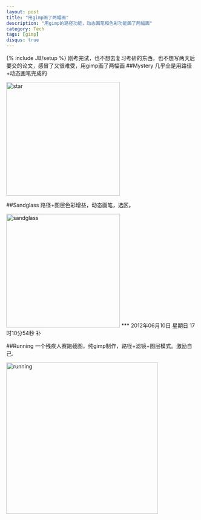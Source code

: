 ```yaml
---
layout: post
title: "用gimp画了两幅画"
description: "用gimp的路径功能，动态画笔和色彩功能画了两幅画"
category: Tech
tags: [gimp]
disqus: true
---
```

{% include JB/setup %}
刚考完试，也不想去复习考研的东西，也不想写两天后要交的论文，感冒了又很难受，用gimp画了两幅画
##Mystery
几乎全是用路径+动态画笔完成的

<img src="http://imgur.com/muFuE.png" hight="150" width="300" alt="star" />

##Sandglass
路径+图层色彩增益，动态画笔，选区。

<img src="http://imgur.com/FU3p8.png" hight="150" width="300" alt="sandglass" />
***
2012年06月10日 星期日 17时10分54秒 补

##Running
一个残疾人赛跑截图，纯gimp制作，路径+滤镜+图层模式。激励自己.

<img src="http://i.imgur.com/FcIjH.png" hight="200" width="400" alt="running" />

